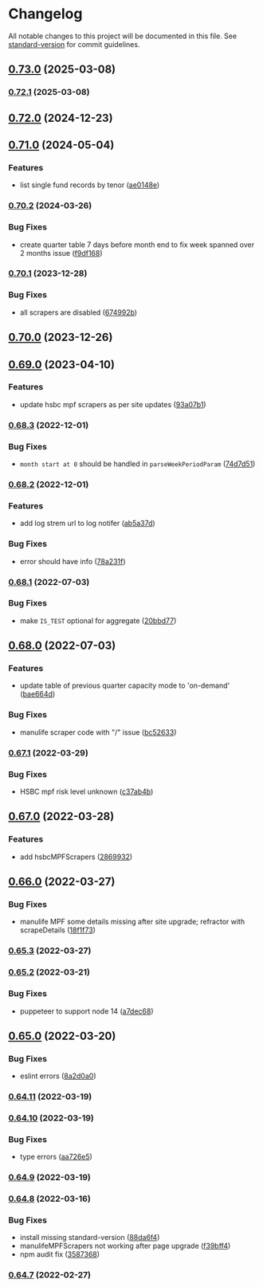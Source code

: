# Changelog

All notable changes to this project will be documented in this file. See [standard-version](https://github.com/conventional-changelog/standard-version) for commit guidelines.

## [0.73.0](https://github.com/michchan/fund-price-monitor-backend/compare/v0.72.0...v0.73.0) (2025-03-08)

### [0.72.1](https://github.com/michchan/fund-price-monitor-backend/compare/v0.72.0...v0.72.1) (2025-03-08)

## [0.72.0](https://github.com/michchan/fund-price-monitor-backend/compare/v0.71.0...v0.72.0) (2024-12-23)

## [0.71.0](https://github.com/michchan/fund-price-monitor-backend/compare/v0.70.2...v0.71.0) (2024-05-04)


### Features

* list single fund records by tenor ([ae0148e](https://github.com/michchan/fund-price-monitor-backend/commit/ae0148e53309eadfb0540e62f99b6f504b0f9e66))

### [0.70.2](https://github.com/michchan/fund-price-monitor-backend/compare/v0.70.1...v0.70.2) (2024-03-26)


### Bug Fixes

* create quarter table 7 days before month end to fix week spanned over 2 months issue ([f9df168](https://github.com/michchan/fund-price-monitor-backend/commit/f9df1685220ce4e70e936279f03ba678f4a9519f))

### [0.70.1](https://github.com/michchan/fund-price-monitor-backend/compare/v0.70.0...v0.70.1) (2023-12-28)


### Bug Fixes

* all scrapers are disabled ([674992b](https://github.com/michchan/fund-price-monitor-backend/commit/674992be4f131ddd0a3607d19ffe4294d063a148))

## [0.70.0](https://github.com/michchan/fund-price-monitor-backend/compare/v0.69.0...v0.70.0) (2023-12-26)

## [0.69.0](https://github.com/michchan/fund-price-monitor-backend/compare/v0.68.3...v0.69.0) (2023-04-10)


### Features

* update hsbc mpf scrapers as per site updates ([93a07b1](https://github.com/michchan/fund-price-monitor-backend/commit/93a07b18d999300aa5bf27269051ccab88d43ce8))

### [0.68.3](https://github.com/michchan/fund-price-monitor-backend/compare/v0.68.2...v0.68.3) (2022-12-01)


### Bug Fixes

* `month start at 0` should be handled in `parseWeekPeriodParam` ([74d7d51](https://github.com/michchan/fund-price-monitor-backend/commit/74d7d5108321668bb09eb571da8315d41a3cfae7))

### [0.68.2](https://github.com/michchan/fund-price-monitor-backend/compare/v0.68.1...v0.68.2) (2022-12-01)


### Features

* add log strem url to log notifer ([ab5a37d](https://github.com/michchan/fund-price-monitor-backend/commit/ab5a37de936a7542b1f247d9176bee37ae3d0bff))


### Bug Fixes

* error should have info ([78a231f](https://github.com/michchan/fund-price-monitor-backend/commit/78a231f2cbd641b7cfcdbe5d2c3bb37cefaf14c6))

### [0.68.1](https://github.com/michchan/fund-price-monitor-backend/compare/v0.68.0...v0.68.1) (2022-07-03)


### Bug Fixes

* make `IS_TEST` optional for aggregate ([20bbd77](https://github.com/michchan/fund-price-monitor-backend/commit/20bbd7706c76b619cb482b4afd7418e17bd9599f))

## [0.68.0](https://github.com/michchan/fund-price-monitor-backend/compare/v0.67.1...v0.68.0) (2022-07-03)


### Features

* update table of previous quarter capacity mode to 'on-demand' ([bae664d](https://github.com/michchan/fund-price-monitor-backend/commit/bae664d77ff2f10f41dc2e5e47f4fee94c8a80f8))


### Bug Fixes

* manulife scraper code with "/" issue ([bc52633](https://github.com/michchan/fund-price-monitor-backend/commit/bc52633a1f09a83c2f72d2941ca8f8aa0bc6e994))

### [0.67.1](https://github.com/michchan/fund-price-monitor-backend/compare/v0.67.0...v0.67.1) (2022-03-29)


### Bug Fixes

* HSBC mpf risk level unknown ([c37ab4b](https://github.com/michchan/fund-price-monitor-backend/commit/c37ab4b9dea0aa2646061d13f1544d7ea0a25156))

## [0.67.0](https://github.com/michchan/fund-price-monitor-backend/compare/v0.66.0...v0.67.0) (2022-03-28)


### Features

* add hsbcMPFScrapers ([2869932](https://github.com/michchan/fund-price-monitor-backend/commit/2869932f2791e23ecdf2a5ef4fa678283ab9a045))

## [0.66.0](https://github.com/michchan/fund-price-monitor-backend/compare/v0.65.3...v0.66.0) (2022-03-27)


### Bug Fixes

* manulife MPF some details missing after site upgrade; refractor with scrapeDetails ([18f1f73](https://github.com/michchan/fund-price-monitor-backend/commit/18f1f73fac43a0a470fd810527b47338e34f5db9))

### [0.65.3](https://github.com/michchan/fund-price-monitor-backend/compare/v0.65.2...v0.65.3) (2022-03-27)

### [0.65.2](https://github.com/michchan/fund-price-monitor-backend/compare/v0.65.0...v0.65.2) (2022-03-21)


### Bug Fixes

* puppeteer to support node 14 ([a7dec68](https://github.com/michchan/fund-price-monitor-backend/commit/a7dec688c9f4d224437e8e145b5aaa2176e92850))

## [0.65.0](https://github.com/michchan/fund-price-monitor-backend/compare/v0.64.11...v0.65.0) (2022-03-20)


### Bug Fixes

* eslint errors ([8a2d0a0](https://github.com/michchan/fund-price-monitor-backend/commit/8a2d0a013e1e4162ddd166f641a74d15e31e6799))

### [0.64.11](https://github.com/michchan/fund-price-monitor-backend/compare/v0.64.10...v0.64.11) (2022-03-19)

### [0.64.10](https://github.com/michchan/fund-price-monitor-backend/compare/v0.64.9...v0.64.10) (2022-03-19)


### Bug Fixes

* type errors ([aa726e5](https://github.com/michchan/fund-price-monitor-backend/commit/aa726e54e8d3039e84f86fe2b19af8db50d031ae))

### [0.64.9](https://github.com/michchan/fund-price-monitor-backend/compare/v0.64.8...v0.64.9) (2022-03-19)

### [0.64.8](https://github.com/michchan/fund-price-monitor-backend/compare/v0.64.7...v0.64.8) (2022-03-16)


### Bug Fixes

* install missing standard-version ([88da6f4](https://github.com/michchan/fund-price-monitor-backend/commit/88da6f431820c2e63bee16451fa36b5b500d9c2d))
* manulifeMPFScrapers not working after page upgrade ([f39bff4](https://github.com/michchan/fund-price-monitor-backend/commit/f39bff49a49550b0575b52c41af001585b091a78))
* npm audit fix ([3587368](https://github.com/michchan/fund-price-monitor-backend/commit/3587368f59c8f8510d91e0b0a43fc0f4f6adbfb6))

### [0.64.7](https://github.com/michchan/fund-price-monitor-backend/compare/v0.64.6...v0.64.7) (2022-02-27)
